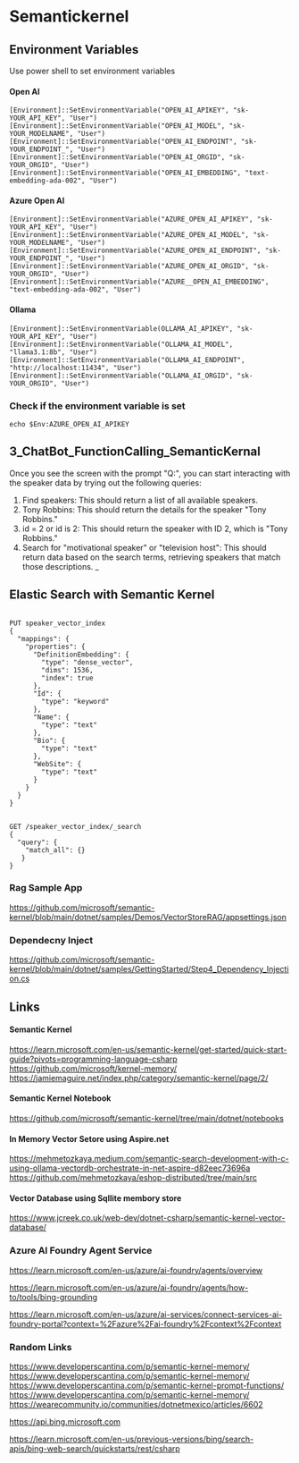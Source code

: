 # Semantickernel 


## Environment Variables

Use power shell to set environment variables

#### Open AI

```
[Environment]::SetEnvironmentVariable("OPEN_AI_APIKEY", "sk-YOUR_API_KEY", "User")
[Environment]::SetEnvironmentVariable("OPEN_AI_MODEL", "sk-YOUR_MODELNAME", "User")
[Environment]::SetEnvironmentVariable("OPEN_AI_ENDPOINT", "sk-YOUR_ENDPOINT_", "User")
[Environment]::SetEnvironmentVariable("OPEN_AI_ORGID", "sk-YOUR_ORGID", "User")
[Environment]::SetEnvironmentVariable("OPEN_AI_EMBEDDING", "text-embedding-ada-002", "User")

```

#### Azure Open AI

```
[Environment]::SetEnvironmentVariable("AZURE_OPEN_AI_APIKEY", "sk-YOUR_API_KEY", "User")
[Environment]::SetEnvironmentVariable("AZURE_OPEN_AI_MODEL", "sk-YOUR_MODELNAME", "User")
[Environment]::SetEnvironmentVariable("AZURE_OPEN_AI_ENDPOINT", "sk-YOUR_ENDPOINT_", "User")
[Environment]::SetEnvironmentVariable("AZURE_OPEN_AI_ORGID", "sk-YOUR_ORGID", "User")
[Environment]::SetEnvironmentVariable("AZURE__OPEN_AI_EMBEDDING", "text-embedding-ada-002", "User")

```

#### Ollama 

```
[Environment]::SetEnvironmentVariable(OLLAMA_AI_APIKEY", "sk-YOUR_API_KEY", "User")
[Environment]::SetEnvironmentVariable("OLLAMA_AI_MODEL", "llama3.1:8b", "User")
[Environment]::SetEnvironmentVariable("OLLAMA_AI_ENDPOINT", "http://localhost:11434", "User")
[Environment]::SetEnvironmentVariable("OLLAMA_AI_ORGID", "sk-YOUR_ORGID", "User")

```

### Check if the environment variable is set
```
echo $Env:AZURE_OPEN_AI_APIKEY
```


## 3_ChatBot_FunctionCalling_SemanticKernal
Once you see the screen with the prompt "Q:", you can start interacting with the speaker data by trying out the following queries:

1. Find speakers: This should return a list of all available speakers.
2. Tony Robbins: This should return the details for the speaker "Tony Robbins."
3. id = 2 or id is 2: This should return the speaker with ID 2, which is "Tony Robbins."
4. Search for "motivational speaker" or "television host": This should return data based on the search terms, retrieving speakers that match those descriptions.
_



## Elastic Search with Semantic Kernel
 

```

PUT speaker_vector_index
{
  "mappings": {
    "properties": {
      "DefinitionEmbedding": {
        "type": "dense_vector",
        "dims": 1536,
        "index": true
      },
      "Id": {
        "type": "keyword"
      },
      "Name": {
        "type": "text"
      },
      "Bio": {
        "type": "text"
      },
      "WebSite": {
        "type": "text"
      }
    }
  }
}

```

```

GET /speaker_vector_index/_search
{
  "query": {
    "match_all": {}
   }
}

```




### Rag Sample App
https://github.com/microsoft/semantic-kernel/blob/main/dotnet/samples/Demos/VectorStoreRAG/appsettings.json

### Dependecny Inject 
https://github.com/microsoft/semantic-kernel/blob/main/dotnet/samples/GettingStarted/Step4_Dependency_Injection.cs



## Links


#### Semantic Kernel 
https://learn.microsoft.com/en-us/semantic-kernel/get-started/quick-start-guide?pivots=programming-language-csharp
https://github.com/microsoft/kernel-memory/
https://jamiemaguire.net/index.php/category/semantic-kernel/page/2/

#### Semantic Kernel Notebook
https://github.com/microsoft/semantic-kernel/tree/main/dotnet/notebooks

#### In Memory Vector Setore using Aspire.net 
https://mehmetozkaya.medium.com/semantic-search-development-with-c-using-ollama-vectordb-orchestrate-in-net-aspire-d82eec73696a
https://github.com/mehmetozkaya/eshop-distributed/tree/main/src

#### Vector Database using Sqllite membory store 
https://www.jcreek.co.uk/web-dev/dotnet-csharp/semantic-kernel-vector-database/


### Azure AI Foundry Agent Service
https://learn.microsoft.com/en-us/azure/ai-foundry/agents/overview

https://learn.microsoft.com/en-us/azure/ai-foundry/agents/how-to/tools/bing-grounding

https://learn.microsoft.com/en-us/azure/ai-services/connect-services-ai-foundry-portal?context=%2Fazure%2Fai-foundry%2Fcontext%2Fcontext


### Random Links
https://www.developerscantina.com/p/semantic-kernel-memory/
https://www.developerscantina.com/p/semantic-kernel-memory/
https://www.developerscantina.com/p/semantic-kernel-prompt-functions/
https://www.developerscantina.com/p/semantic-kernel-memory/
https://wearecommunity.io/communities/dotnetmexico/articles/6602


https://api.bing.microsoft.com


https://learn.microsoft.com/en-us/previous-versions/bing/search-apis/bing-web-search/quickstarts/rest/csharp